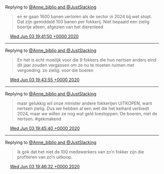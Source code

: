 Replying to [@Anne\_biblio and @JustSlacking](https://twitter.com/Anne_biblio/status/1268259113781297152)

> en er gaan 1600 banen verloren als de sector in 2024 bij wet stopt\. Dat zijn gemiddeld 100 banen per fokkerij\. Niet bepaald een zielig boertje alleen, afgezien van het dierenleed

<img src="../../media/tweet.ico" width="12" /> [Wed Jun 03 19:41:50 +0000 2020](https://twitter.com/DromerDenker/status/1268266664426180609)

----

Replying to [@Anne\_biblio and @JustSlacking](https://twitter.com/Anne_biblio/status/1268259113781297152)

> En het is echt moeilijk voor die 9 fokkers die hun nertsen anders eind dit jaar zouden vergassen om ze nu te moeten ruimen met vergoeding\. zo zielig\. voor die boeren

<img src="../../media/tweet.ico" width="12" /> [Wed Jun 03 19:43:55 +0000 2020](https://twitter.com/DromerDenker/status/1268267186822565888)

----

Replying to [@Anne\_biblio and @JustSlacking](https://twitter.com/Anne_biblio/status/1268259113781297152)

> maar gelukkig wil onze minister andere fokkerijen UITKOPEN, want nertsen zielig\. Dus we hebben al een wet die het keihard verbiedt 2024, maar we willen ze nog wat geld toestoppen\. De boeren, niet de nertsen\. \#gekmakend

<img src="../../media/tweet.ico" width="12" /> [Wed Jun 03 19:45:40 +0000 2020](https://twitter.com/DromerDenker/status/1268267628717621255)

----

Replying to [@Anne\_biblio and @JustSlacking](https://twitter.com/DromerDenker/status/1268267628717621255)

> ik gok dat het niet de 100 medewerkers van zo’n fokker zijn die profiteren van zo’n uitkoop\.

<img src="../../media/tweet.ico" width="12" /> [Wed Jun 03 19:46:32 +0000 2020](https://twitter.com/DromerDenker/status/1268267844959178753)